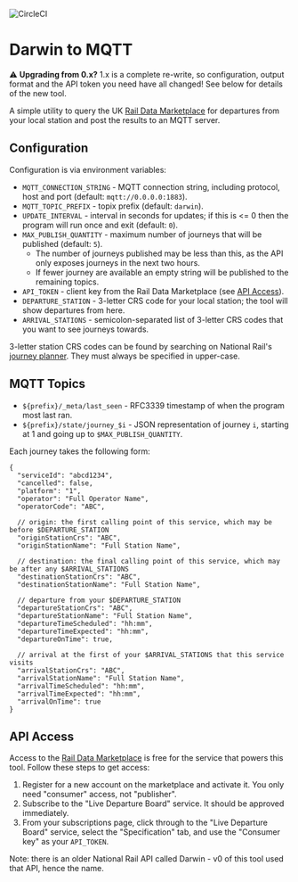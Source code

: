 ![CircleCI](https://img.shields.io/circleci/build/github/markormesher/darwin-to-mqtt)

# Darwin to MQTT

⚠️ **Upgrading from 0.x?** 1.x is a complete re-write, so configuration, output format and the API token you need have all changed! See below for details of the new tool.

A simple utility to query the UK [Rail Data Marketplace](https://raildata.org.uk) for departures from your local station and post the results to an MQTT server.

## Configuration

Configuration is via environment variables:

- `MQTT_CONNECTION_STRING` - MQTT connection string, including protocol, host and port (default: `mqtt://0.0.0.0:1883`).
- `MQTT_TOPIC_PREFIX` - topix prefix (default: `darwin`).
- `UPDATE_INTERVAL` - interval in seconds for updates; if this is <= 0 then the program will run once and exit (default: `0`).
- `MAX_PUBLISH_QUANTITY` - maximum number of journeys that will be published (default: `5`).
  - The number of journeys published may be less than this, as the API only exposes journeys in the next two hours.
  - If fewer journey are available an empty string will be published to the remaining topics.
- `API_TOKEN` - client key from the Rail Data Marketplace (see [API Access](#api-access)).
- `DEPARTURE_STATION` - 3-letter CRS code for your local station; the tool will show departures from here.
- `ARRIVAL_STATIONS` - semicolon-separated list of 3-letter CRS codes that you want to see journeys towards.

3-letter station CRS codes can be found by searching on National Rail's [journey planner](https://www.nationalrail.co.uk). They must always be specified in upper-case.

## MQTT Topics

- `${prefix}/_meta/last_seen` - RFC3339 timestamp of when the program most last ran.
- `${prefix}/state/journey_$i` - JSON representation of journey `i`, starting at 1 and going up to `$MAX_PUBLISH_QUANTITY`.

Each journey takes the following form:

```jsonc
{
  "serviceId": "abcd1234",
  "cancelled": false,
  "platform": "1",
  "operator": "Full Operator Name",
  "operatorCode": "ABC",

  // origin: the first calling point of this service, which may be before $DEPARTURE_STATION
  "originStationCrs": "ABC",
  "originStationName": "Full Station Name",

  // destination: the final calling point of this service, which may be after any $ARRIVAL_STATIONS
  "destinationStationCrs": "ABC",
  "destinationStationName": "Full Station Name",

  // departure from your $DEPARTURE_STATION
  "departureStationCrs": "ABC",
  "departureStationName": "Full Station Name",
  "departureTimeScheduled": "hh:mm",
  "departureTimeExpected": "hh:mm",
  "departureOnTime": true,

  // arrival at the first of your $ARRIVAL_STATIONS that this service visits
  "arrivalStationCrs": "ABC",
  "arrivalStationName": "Full Station Name",
  "arrivalTimeScheduled": "hh:mm",
  "arrivalTimeExpected": "hh:mm",
  "arrivalOnTime": true
}
```

## API Access

Access to the [Rail Data Marketplace](https://raildata.org.uk) is free for the service that powers this tool. Follow these steps to get access:

1. Register for a new account on the marketplace and activate it. You only need "consumer" access, not "publisher".
1. Subscribe to the "Live Departure Board" service. It should be approved immediately.
1. From your subscriptions page, click through to the "Live Departure Board" service, select the "Specification" tab, and use the "Consumer key" as your `API_TOKEN`.

Note: there is an older National Rail API called Darwin - v0 of this tool used that API, hence the name.
